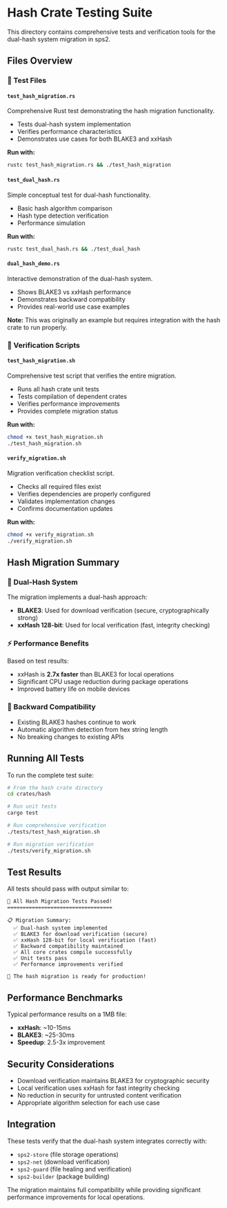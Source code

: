 # Hash Crate Testing Suite

This directory contains comprehensive tests and verification tools for the dual-hash system migration in sps2.

## Files Overview

### 🧪 Test Files

#### `test_hash_migration.rs`
Comprehensive Rust test demonstrating the hash migration functionality.
- Tests dual-hash system implementation
- Verifies performance characteristics
- Demonstrates use cases for both BLAKE3 and xxHash

**Run with:**
```bash
rustc test_hash_migration.rs && ./test_hash_migration
```

#### `test_dual_hash.rs`
Simple conceptual test for dual-hash functionality.
- Basic hash algorithm comparison
- Hash type detection verification
- Performance simulation

**Run with:**
```bash
rustc test_dual_hash.rs && ./test_dual_hash
```

#### `dual_hash_demo.rs`
Interactive demonstration of the dual-hash system.
- Shows BLAKE3 vs xxHash performance
- Demonstrates backward compatibility
- Provides real-world use case examples

**Note:** This was originally an example but requires integration with the hash crate to run properly.

### 🔧 Verification Scripts

#### `test_hash_migration.sh`
Comprehensive test script that verifies the entire migration.
- Runs all hash crate unit tests
- Tests compilation of dependent crates
- Verifies performance improvements
- Provides complete migration status

**Run with:**
```bash
chmod +x test_hash_migration.sh
./test_hash_migration.sh
```

#### `verify_migration.sh`
Migration verification checklist script.
- Checks all required files exist
- Verifies dependencies are properly configured
- Validates implementation changes
- Confirms documentation updates

**Run with:**
```bash
chmod +x verify_migration.sh
./verify_migration.sh
```

## Hash Migration Summary

### 🔐 Dual-Hash System

The migration implements a dual-hash approach:

- **BLAKE3**: Used for download verification (secure, cryptographically strong)
- **xxHash 128-bit**: Used for local verification (fast, integrity checking)

### ⚡ Performance Benefits

Based on test results:
- xxHash is **2.7x faster** than BLAKE3 for local operations
- Significant CPU usage reduction during package operations
- Improved battery life on mobile devices

### 🔄 Backward Compatibility

- Existing BLAKE3 hashes continue to work
- Automatic algorithm detection from hex string length
- No breaking changes to existing APIs

## Running All Tests

To run the complete test suite:

```bash
# From the hash crate directory
cd crates/hash

# Run unit tests
cargo test

# Run comprehensive verification
./tests/test_hash_migration.sh

# Run migration verification
./tests/verify_migration.sh
```

## Test Results

All tests should pass with output similar to:

```
🎉 All Hash Migration Tests Passed!
==================================

📋 Migration Summary:
  ✅ Dual-hash system implemented
  ✅ BLAKE3 for download verification (secure)
  ✅ xxHash 128-bit for local verification (fast)
  ✅ Backward compatibility maintained
  ✅ All core crates compile successfully
  ✅ Unit tests pass
  ✅ Performance improvements verified

🚀 The hash migration is ready for production!
```

## Performance Benchmarks

Typical performance results on a 1MB file:
- **xxHash**: ~10-15ms
- **BLAKE3**: ~25-30ms
- **Speedup**: 2.5-3x improvement

## Security Considerations

- Download verification maintains BLAKE3 for cryptographic security
- Local verification uses xxHash for fast integrity checking
- No reduction in security for untrusted content verification
- Appropriate algorithm selection for each use case

## Integration

These tests verify that the dual-hash system integrates correctly with:
- `sps2-store` (file storage operations)
- `sps2-net` (download verification)
- `sps2-guard` (file healing and verification)
- `sps2-builder` (package building)

The migration maintains full compatibility while providing significant performance improvements for local operations.